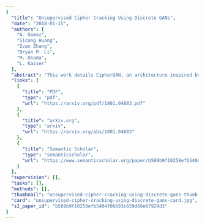 ```yaml
---
{
  "title": "Unsupervised Cipher Cracking Using Discrete GANs",
  "date": "2018-01-15",
  "authors": [
    "A. Gomez",
    "Sicong Huang",
    "Ivan Zhang",
    "Bryan M. Li",
    "M. Osama",
    "L. Kaiser"
  ],
  "abstract": "This work details CipherGAN, an architecture inspired by CycleGAN used for inferring the underlying cipher mapping given banks of unpaired ciphertext and plaintext. We demonstrate that CipherGAN is capable of cracking language data enciphered using shift and Vigenere ciphers to a high degree of fidelity and for vocabularies much larger than previously achieved. We present how CycleGAN can be made compatible with discrete data and train in a stable way. We then prove that the technique used in CipherGAN avoids the common problem of uninformative discrimination associated with GANs applied to discrete data.",
  "links": [
    {
      "title": "PDF",
      "type": "pdf",
      "url": "https://arxiv.org/pdf/1801.04883.pdf"
    },
    {
      "title": "arXiv.org",
      "type": "arxiv",
      "url": "https://arxiv.org/abs/1801.04883"
    },
    {
      "title": "Semantic Scholar",
      "type": "semanticscholar",
      "url": "https://www.semanticscholar.org/paper/b589b9f10258efb5404f06693c659d68e67929d3"
    }
  ],
  "supervision": [],
  "tasks": [],
  "methods": [],
  "thumbnail": "unsupervised-cipher-cracking-using-discrete-gans-thumb.jpg",
  "card": "unsupervised-cipher-cracking-using-discrete-gans-card.jpg",
  "s2_paper_id": "b589b9f10258efb5404f06693c659d68e67929d3"
}
---
```


